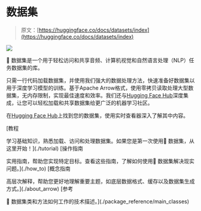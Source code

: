 # 数据集

> 原文：[https://huggingface.co/docs/datasets/index](https://huggingface.co/docs/datasets/index)

![](../Images/d19d2bee0d38100b298ad3bfb1551b81.png)

🤗 数据集是一个用于轻松访问和共享音频、计算机视觉和自然语言处理（NLP）任务数据集的库。

只需一行代码加载数据集，并使用我们强大的数据处理方法，快速准备好数据集以用于深度学习模型的训练。基于Apache Arrow格式，使用零拷贝读取处理大型数据集，无内存限制，实现最佳速度和效率。我们还与[Hugging Face Hub](https://huggingface.co/datasets)深度集成，让您可以轻松加载和共享数据集给更广泛的机器学习社区。

在[Hugging Face Hub](https://huggingface.co/datasets)上找到您的数据集，使用实时查看器深入了解其中内容。

[教程

学习基础知识，熟悉加载、访问和处理数据集。如果您是第一次使用🤗 数据集，从这里开始！](./tutorial) [操作指南

实用指南，帮助您实现特定目标。查看这些指南，了解如何使用🤗 数据集解决现实问题。](./how_to) [概念指南

高层次解释，帮助您更好地理解重要主题，如底层数据格式、缓存以及数据集生成方式。](./about_arrow) [参考

🤗 数据集类和方法如何工作的技术描述。](./package_reference/main_classes)
